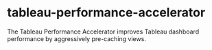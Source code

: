 # tableau-performance-accelerator
The Tableau Performance Accelerator improves Tableau dashboard performance by aggressively pre-caching views.
